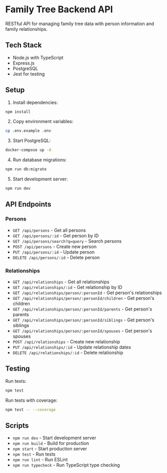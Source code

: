 # Family Tree Backend API

RESTful API for managing family tree data with person information and family relationships.

## Tech Stack
- Node.js with TypeScript
- Express.js
- PostgreSQL
- Jest for testing

## Setup

1. Install dependencies:
```bash
npm install
```

2. Copy environment variables:
```bash
cp .env.example .env
```

3. Start PostgreSQL:
```bash
docker-compose up -d
```

4. Run database migrations:
```bash
npm run db:migrate
```

5. Start development server:
```bash
npm run dev
```

## API Endpoints

### Persons
- `GET /api/persons` - Get all persons
- `GET /api/persons/:id` - Get person by ID
- `GET /api/persons/search?q=query` - Search persons
- `POST /api/persons` - Create new person
- `PUT /api/persons/:id` - Update person
- `DELETE /api/persons/:id` - Delete person

### Relationships
- `GET /api/relationships` - Get all relationships
- `GET /api/relationships/:id` - Get relationship by ID
- `GET /api/relationships/person/:personId` - Get person's relationships
- `GET /api/relationships/person/:personId/children` - Get person's children
- `GET /api/relationships/person/:personId/parents` - Get person's parents
- `GET /api/relationships/person/:personId/siblings` - Get person's siblings
- `GET /api/relationships/person/:personId/spouses` - Get person's spouses
- `POST /api/relationships` - Create new relationship
- `PUT /api/relationships/:id` - Update relationship dates
- `DELETE /api/relationships/:id` - Delete relationship

## Testing

Run tests:
```bash
npm test
```

Run tests with coverage:
```bash
npm test -- --coverage
```

## Scripts
- `npm run dev` - Start development server
- `npm run build` - Build for production
- `npm start` - Start production server
- `npm test` - Run tests
- `npm run lint` - Run ESLint
- `npm run typecheck` - Run TypeScript type checking